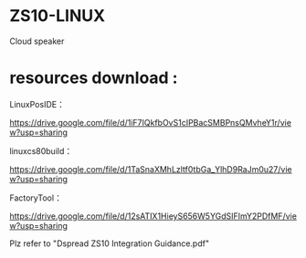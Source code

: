 # ZS10-LINUX
Cloud speaker

# resources download :

LinuxPosIDE：

https://drive.google.com/file/d/1iF7IQkfbOvS1cIPBacSMBPnsQMvheY1r/view?usp=sharing

linuxcs80build：

https://drive.google.com/file/d/1TaSnaXMhLzltf0tbGa_YlhD9RaJm0u27/view?usp=sharing

 FactoryTool：

https://drive.google.com/file/d/12sATIX1HieyS656W5YGdSIFImY2PDfMF/view?usp=sharing



Plz refer to "Dspread ZS10 Integration Guidance.pdf"